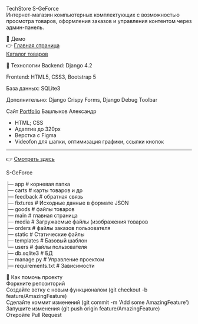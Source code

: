 TechStore S-GeForce  
Интернет-магазин компьютерных комплектующих с возможностью просмотра товаров, оформления заказов и управления контентом через админ-панель.

🚀 Демо  
:point_right: [Главная страница](https://github.com/bashlykov2005/Tech_store_S-GeForce/blob/main/screenshots/127.0.0.1_8000_main.png)  
[Каталог товаров](https://github.com/bashlykov2005/Tech_store_S-GeForce/blob/main/screenshots/127.0.0.1_8000_catalog_all__page=2.png)

🔧 Технологии
Backend: Django 4.2

Frontend: HTML5, CSS3, Bootstrap 5

База данных: SQLite3

Дополнительно: Django Crispy Forms, Django Debug Toolbar


Сайт [Portfolio](https://bashlykov2005.github.io/Portfolio/) Башлыков Александр
 - HTML; CSS
 - Адаптив до 320px
 - Верстка с Figma
 - Videofon для шапки, оптимизация графики, ссылки кнопок
---
:point_right: [Смотреть здесь](https://bashlykov2005.github.io/Portfolio/)



S-GeForce

├─ app # корневая папка  
├─ carts          # карты товаров и др  
├─ feedback      # обратная связь  
├─ fixtures     # Исходные данные в формате JSON  
├─ goods             # файлы товаров  
├─ main             # главная страница  
├─ media             # Загружаемые файлы (изображения товаров  
├─ orders           # файлы заказов пользователя  
├─ static           # Статические файлы  
├─ templates        # Базовый шаблон  
└─ users            # файлы пользователя  
├─ db.sqlite3         # БД  
├─ manage.py          # Управление проектом  
├─ requirements.txt  # Зависимости 

🤝 Как помочь проекту  
Форкните репозиторий  
Создайте ветку с новым функционалом (git checkout -b feature/AmazingFeature)  
Сделайте коммит изменений (git commit -m 'Add some AmazingFeature')  
Запушите изменения (git push origin feature/AmazingFeature)  
Откройте Pull Request
